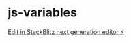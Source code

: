 # js-variables

[Edit in StackBlitz next generation editor ⚡️](https://stackblitz.com/~/github.com/pranavaselva/js-variables)
